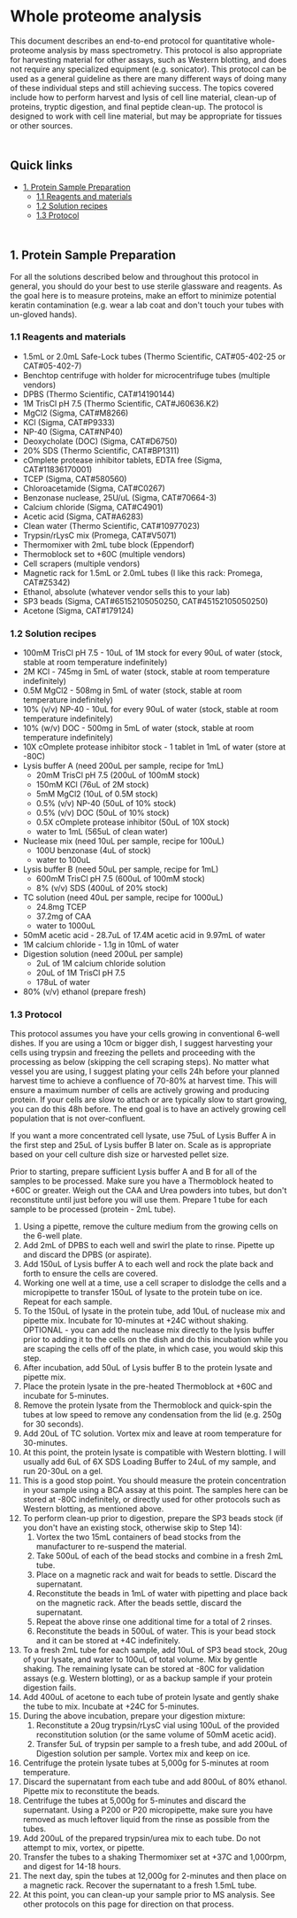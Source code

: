 # Whole proteome analysis <!-- omit in toc -->

This document describes an end-to-end protocol for quantitative whole-proteome analysis by mass spectrometry. This protocol is also appropriate for harvesting material for other assays, such as Western blotting, and does not require any specialized equipment (e.g. sonicator). This protocol can be used as a general guideline as there are many different ways of doing many of these individual steps and still achieving success. The topics covered include how to perform harvest and lysis of cell line material, clean-up of proteins, tryptic digestion, and final peptide clean-up. The protocol is designed to work with cell line material, but may be appropriate for tissues or other sources.

<hr style="height:6pt; visibility:hidden;" />

## Quick links <!-- omit in toc -->

- [1. Protein Sample Preparation](#1-protein-sample-preparation)
  - [1.1 Reagents and materials](#11-reagents-and-materials)
  - [1.2 Solution recipes](#12-solution-recipes)
  - [1.3 Protocol](#13-protocol)

<hr style="height:6pt; visibility:hidden;" />

<span id="1-protein-sample-preparation"></span>

## 1. Protein Sample Preparation

For all the solutions described below and throughout this protocol in general, you should do your best to use sterile glassware and reagents. As the goal here is to measure proteins, make an effort to minimize potential keratin contamination (e.g. wear a lab coat and don't touch your tubes with un-gloved hands).

<span id="11-reagents-and-materials"></span>

### 1.1 Reagents and materials

- 1.5mL or 2.0mL Safe-Lock tubes (Thermo Scientific, CAT#05-402-25 or CAT#05-402-7)
- Benchtop centrifuge with holder for microcentrifuge tubes (multiple vendors)
- DPBS (Thermo Scientific, CAT#14190144)
- 1M TrisCl pH 7.5 (Thermo Scientific, CAT#J60636.K2)
- MgCl2 (Sigma, CAT#M8266)
- KCl (Sigma, CAT#P9333)
- NP-40 (Sigma, CAT#NP40)
- Deoxycholate (DOC) (Sigma, CAT#D6750)
- 20% SDS (Thermo Scientific, CAT#BP1311)
- cOmplete protease inhibitor tablets, EDTA free (Sigma, CAT#11836170001)
- TCEP (Sigma, CAT#580560)
- Chloroacetamide (Sigma, CAT#C0267)
- Benzonase nuclease, 25U/uL (Sigma, CAT#70664-3)
- Calcium chloride (Sigma, CAT#C4901)
- Acetic acid (Sigma, CAT#A6283)
- Clean water (Thermo Scientific, CAT#10977023)
- Trypsin/rLysC mix (Promega, CAT#V5071)
- Thermomixer with 2mL tube block (Eppendorf)
- Thermoblock set to +60C (multiple vendors)
- Cell scrapers (multiple vendors)
- Magnetic rack for 1.5mL or 2.0mL tubes (I like this rack: Promega, CAT#Z5342)
- Ethanol, absolute (whatever vendor sells this to your lab)
- SP3 beads (Sigma, CAT#65152105050250, CAT#45152105050250)
- Acetone (Sigma, CAT#179124)

<span id="12-solution-recipes"></span>

### 1.2 Solution recipes

- 100mM TrisCl pH 7.5 - 10uL of 1M stock for every 90uL of water (stock, stable at room temperature indefinitely)
- 2M KCl - 745mg in 5mL of water (stock, stable at room temperature indefinitely)
- 0.5M MgCl2 - 508mg in 5mL of water (stock, stable at room temperature indefinitely)
- 10% (v/v) NP-40 - 10uL for every 90uL of water (stock, stable at room temperature indefinitely)
- 10% (w/v) DOC - 500mg in 5mL of water (stock, stable at room temperature indefinitely)
- 10X cOmplete protease inhibitor stock - 1 tablet in 1mL of water (store at -80C)
- Lysis buffer A (need 200uL per sample, recipe for 1mL)
  - 20mM TrisCl pH 7.5 (200uL of 100mM stock)
  - 150mM KCl (76uL of 2M stock)
  - 5mM MgCl2 (10uL of 0.5M stock)
  - 0.5% (v/v) NP-40 (50uL of 10% stock)
  - 0.5% (v/v) DOC (50uL of 10% stock)
  - 0.5X cOmplete protease inhibitor (50uL of 10X stock)
  - water to 1mL (565uL of clean water)
- Nuclease mix (need 10uL per sample, recipe for 100uL)
  - 100U benzonase (4uL of stock)
  - water to 100uL
- Lysis buffer B (need 50uL per sample, recipe for 1mL)
  - 600mM TrisCl pH 7.5 (600uL of 100mM stock)
  - 8% (v/v) SDS (400uL of 20% stock)
- TC solution (need 40uL per sample, recipe for 1000uL)
  - 24.8mg TCEP
  - 37.2mg of CAA
  - water to 1000uL
- 50mM acetic acid - 28.7uL of 17.4M acetic acid in 9.97mL of water
- 1M calcium chloride - 1.1g in 10mL of water
- Digestion solution (need 200uL per sample)
  - 2uL of 1M calcium chloride solution
  - 20uL of 1M TrisCl pH 7.5
  - 178uL of water
- 80% (v/v) ethanol (prepare fresh)

<span id="13-protocol"></span>

### 1.3 Protocol

This protocol assumes you have your cells growing in conventional 6-well dishes. If you are using a 10cm or bigger dish, I suggest harvesting your cells using trypsin and freezing the pellets and proceeding with the processing as below (skipping the cell scraping steps). No matter what vessel you are using, I suggest plating your cells 24h before your planned harvest time to achieve a confluence of 70-80% at harvest time. This will ensure a maximum number of cells are actively growing and producing protein. If your cells are slow to attach or are typically slow to start growing, you can do this 48h before. The end goal is to have an actively growing cell population that is not over-confluent.

If you want a more concentrated cell lysate, use 75uL of Lysis Buffer A in the first step and 25uL of Lysis buffer B later on. Scale as is appropriate based on your cell culture dish size or harvested pellet size.

Prior to starting, prepare sufficient Lysis buffer A and B for all of the samples to be processed. Make sure you have a Thermoblock heated to +60C or greater. Weigh out the CAA and Urea powders into tubes, but don't reconstitute until just before you will use them. Prepare 1 tube for each sample to be processed (protein - 2mL tube).

1. Using a pipette, remove the culture medium from the growing cells on the 6-well plate.
2. Add 2mL of DPBS to each well and swirl the plate to rinse. Pipette up and discard the DPBS (or aspirate).
3. Add 150uL of Lysis buffer A to each well and rock the plate back and forth to ensure the cells are covered.
4. Working one well at a time, use a cell scraper to dislodge the cells and a micropipette to transfer 150uL of lysate to the protein tube on ice. Repeat for each sample. 
6. To the 150uL of lysate in the protein tube, add 10uL of nuclease mix and pipette mix. Incubate for 10-minutes at +24C without shaking. OPTIONAL - you can add the nuclease mix directly to the lysis buffer prior to adding it to the cells on the dish and do this incubation while you are scaping the cells off of the plate, in which case, you would skip this step.
7. After incubation, add 50uL of Lysis buffer B to the protein lysate and pipette mix. 
8. Place the protein lysate in the pre-heated Thermoblock at +60C and incubate for 5-minutes.
9. Remove the protein lysate from the Thermoblock and quick-spin the tubes at low speed to remove any condensation from the lid (e.g. 250g for 30 seconds).
10. Add 20uL of TC solution. Vortex mix and leave at room temperature for 30-minutes.
11. At this point, the protein lysate is compatible with Western blotting. I will usually add 6uL of 6X SDS Loading Buffer to 24uL of my sample, and run 20-30uL on a gel. 
12. This is a good stop point. You should measure the protein concentration in your sample using a BCA assay at this point. The samples here can be stored at -80C indefinitely, or directly used for other protocols such as Western blotting, as mentioned above.
13. To perform clean-up prior to digestion, prepare the SP3 beads stock (if you don't have an existing stock, otherwise skip to Step 14):
    1. Vortex the two 15mL containers of bead stocks from the manufacturer to re-suspend the material.
    2. Take 500uL of each of the bead stocks and combine in a fresh 2mL tube.
    3. Place on a magnetic rack and wait for beads to settle. Discard the supernatant.
    4. Reconstitute the beads in 1mL of water with pipetting and place back on the magnetic rack. After the beads settle, discard the supernatant.
    5. Repeat the above rinse one additional time for a total of 2 rinses.
    6. Reconstitute the beads in 500uL of water. This is your bead stock and it can be stored at +4C indefinitely.
14. To a fresh 2mL tube for each sample, add 10uL of SP3 bead stock, 20ug of your lysate, and water to 100uL of total volume. Mix by gentle shaking. The remaining lysate can be stored at -80C for validation assays (e.g. Western blotting), or as a backup sample if your protein digestion fails.
15. Add 400uL of acetone to each tube of protein lysate and gently shake the tube to mix. Incubate at +24C for 5-minutes.
16. During the above incubation, prepare your digestion mixture:
    1. Reconstitute a 20ug trypsin/rLysC vial using 100uL of the provided reconstitution solution (or the same volume of 50mM acetic acid).
    2. Transfer 5uL of trypsin per sample to a fresh tube, and add 200uL of Digestion solution per sample. Vortex mix and keep on ice.
17. Centrifuge the protein lysate tubes at 5,000g for 5-minutes at room temperature.
18. Discard the supernatant from each tube and add 800uL of 80% ethanol. Pipette mix to reconstitute the beads.
19. Centrifuge the tubes at 5,000g for 5-minutes and discard the supernatant. Using a P200 or P20 micropipette, make sure you have removed as much leftover liquid from the rinse as possible from the tubes.
20. Add 200uL of the prepared trypsin/urea mix to each tube. Do not attempt to mix, vortex, or pipette.
21. Transfer the tubes to a shaking Thermomixer set at +37C and 1,000rpm, and digest for 14-18 hours.
22. The next day, spin the tubes at 12,000g for 2-minutes and then place on a magnetic rack. Recover the supernatant to a fresh 1.5mL tube.
23. At this point, you can clean-up your sample prior to MS analysis. See other protocols on this page for direction on that process.